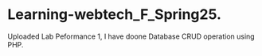 # Learning-webtech_F_Spring25.
Uploaded Lab Peformance 1, I have doone Database CRUD operation using PHP.
